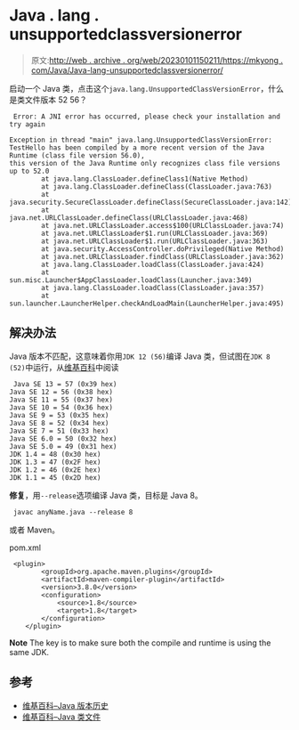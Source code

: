 # Java . lang . unsupportedclassversionerror

> 原文:[http://web . archive . org/web/20230101150211/https://mkyong . com/Java/Java-lang-unsupportedclassversionerror/](http://web.archive.org/web/20230101150211/https://mkyong.com/java/java-lang-unsupportedclassversionerror/)

启动一个 Java 类，点击这个`java.lang.UnsupportedClassVersionError`，什么是类文件版本 52 56？

```
 Error: A JNI error has occurred, please check your installation and try again

Exception in thread "main" java.lang.UnsupportedClassVersionError: 
TestHello has been compiled by a more recent version of the Java Runtime (class file version 56.0), 
this version of the Java Runtime only recognizes class file versions up to 52.0
        at java.lang.ClassLoader.defineClass1(Native Method)
        at java.lang.ClassLoader.defineClass(ClassLoader.java:763)
        at java.security.SecureClassLoader.defineClass(SecureClassLoader.java:142)
        at java.net.URLClassLoader.defineClass(URLClassLoader.java:468)
        at java.net.URLClassLoader.access$100(URLClassLoader.java:74)
        at java.net.URLClassLoader$1.run(URLClassLoader.java:369)
        at java.net.URLClassLoader$1.run(URLClassLoader.java:363)
        at java.security.AccessController.doPrivileged(Native Method)
        at java.net.URLClassLoader.findClass(URLClassLoader.java:362)
        at java.lang.ClassLoader.loadClass(ClassLoader.java:424)
        at sun.misc.Launcher$AppClassLoader.loadClass(Launcher.java:349)
        at java.lang.ClassLoader.loadClass(ClassLoader.java:357)
        at sun.launcher.LauncherHelper.checkAndLoadMain(LauncherHelper.java:495) 
```

## 解决办法

Java 版本不匹配，这意味着你用`JDK 12 (56)`编译 Java 类，但试图在`JDK 8 (52)`中运行，从[维基百科](http://web.archive.org/web/20220322153341/https://en.wikipedia.org/wiki/Java_class_file)中阅读

```
 Java SE 13 = 57 (0x39 hex)
Java SE 12 = 56 (0x38 hex)
Java SE 11 = 55 (0x37 hex)
Java SE 10 = 54 (0x36 hex)
Java SE 9 = 53 (0x35 hex)
Java SE 8 = 52 (0x34 hex)
Java SE 7 = 51 (0x33 hex)
Java SE 6.0 = 50 (0x32 hex)
Java SE 5.0 = 49 (0x31 hex)
JDK 1.4 = 48 (0x30 hex)
JDK 1.3 = 47 (0x2F hex)
JDK 1.2 = 46 (0x2E hex)
JDK 1.1 = 45 (0x2D hex) 
```

**修复**，用`--release`选项编译 Java 类，目标是 Java 8。

```
 javac anyName.java --release 8 
```

或者 Maven。

pom.xml

```
 <plugin>
		<groupId>org.apache.maven.plugins</groupId>
		<artifactId>maven-compiler-plugin</artifactId>
		<version>3.8.0</version>
		<configuration>
			<source>1.8</source>
			<target>1.8</target>
		</configuration>
	</plugin> 
```

**Note**
The key is to make sure both the compile and runtime is using the same JDK.

## 参考

*   [维基百科–Java 版本历史](http://web.archive.org/web/20220322153341/https://en.wikipedia.org/wiki/Java_version_history)
*   [维基百科–Java 类文件](http://web.archive.org/web/20220322153341/https://en.wikipedia.org/wiki/Java_class_file)

<input type="hidden" id="mkyong-current-postId" value="15063">